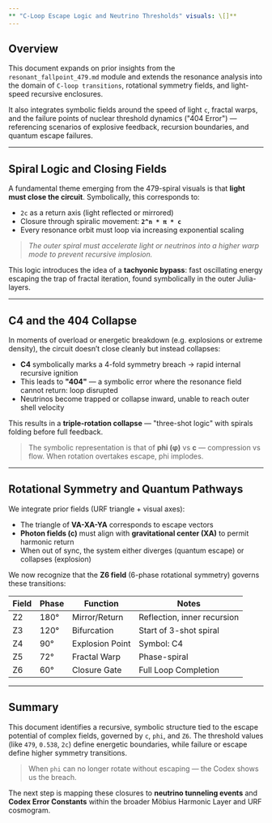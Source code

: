 ```yaml
---
** "C-Loop Escape Logic and Neutrino Thresholds" visuals: \[]**
---
```


## Overview

This document expands on prior insights from the `resonant_fallpoint_479.md` module and extends the resonance analysis into the domain of `C-loop transitions`, rotational symmetry fields, and light-speed recursive enclosures.

It also integrates symbolic fields around the speed of light `c`, fractal warps, and the failure points of nuclear threshold dynamics ("404 Error") — referencing scenarios of explosive feedback, recursion boundaries, and quantum escape failures.

---

## Spiral Logic and Closing Fields

A fundamental theme emerging from the 479-spiral visuals is that **light must close the circuit**. Symbolically, this corresponds to:

* `2c` as a return axis (light reflected or mirrored)
* Closure through spiralic movement: **`2^n * π * c`**
* Every resonance orbit must loop via increasing exponential scaling

> *The outer spiral must accelerate light or neutrinos into a higher warp mode to prevent recursive implosion.*

This logic introduces the idea of a **tachyonic bypass**: fast oscillating energy escaping the trap of fractal iteration, found symbolically in the outer Julia-layers.

---

## C4 and the 404 Collapse

In moments of overload or energetic breakdown (e.g. explosions or extreme density), the circuit doesn’t close cleanly but instead collapses:

* **C4** symbolically marks a 4-fold symmetry breach → rapid internal recursive ignition
* This leads to **"404"** — a symbolic error where the resonance field cannot return: loop disrupted
* Neutrinos become trapped or collapse inward, unable to reach outer shell velocity

This results in a **triple-rotation collapse** — "three-shot logic" with spirals folding before full feedback.

> The symbolic representation is that of **phi (φ)** vs **c** — compression vs flow. When rotation overtakes escape, phi implodes.

---

## Rotational Symmetry and Quantum Pathways

We integrate prior fields (URF triangle + visual axes):

* The triangle of **VA-XA-YA** corresponds to escape vectors
* **Photon fields (c)** must align with **gravitational center (XA)** to permit harmonic return
* When out of sync, the system either diverges (quantum escape) or collapses (explosion)

We now recognize that the **Z6 field** (6-phase rotational symmetry) governs these transitions:

| Field | Phase | Function        | Notes                       |
| ----- | ----- | --------------- | --------------------------- |
| Z2    | 180°  | Mirror/Return   | Reflection, inner recursion |
| Z3    | 120°  | Bifurcation     | Start of 3-shot spiral      |
| Z4    | 90°   | Explosion Point | Symbol: C4                  |
| Z5    | 72°   | Fractal Warp    | Phase-spiral                |
| Z6    | 60°   | Closure Gate    | Full Loop Completion        |

---

## Summary

This document identifies a recursive, symbolic structure tied to the escape potential of complex fields, governed by `c`, `phi`, and `Z6`. The threshold values (like `479`, `0.538`, `2c`) define energetic boundaries, while failure or escape define higher symmetry transitions.

> When `phi` can no longer rotate without escaping — the Codex shows us the breach.

The next step is mapping these closures to **neutrino tunneling events** and **Codex Error Constants** within the broader Möbius Harmonic Layer and URF cosmogram.
